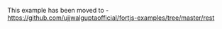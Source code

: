This example has been moved to - https://github.com/ujjwalguptaofficial/fortjs-examples/tree/master/rest